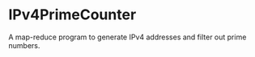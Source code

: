 IPv4PrimeCounter
================

A map-reduce program to generate IPv4 addresses and filter out prime numbers.
